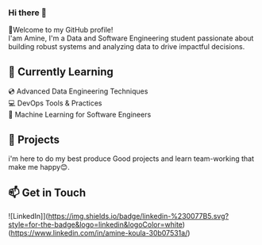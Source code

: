 ### Hi there 👋
👋Welcome to my GitHub profile! </br>I'am Amine, I'm a Data and Software Engineering student passionate about building robust systems and analyzing data to drive impactful decisions.
## 🌱 Currently Learning
 💿 Advanced Data Engineering Techniques</br>
 💻 DevOps Tools & Practices</br>
 🤖 Machine Learning for Software Engineers</br>
## 💼 Projects
i'm here to do my best produce Good projects and learn team-working that make me happy😊.
## 📫 Get in Touch
![LinkedIn]](https://img.shields.io/badge/linkedin-%230077B5.svg?style=for-the-badge&logo=linkedin&logoColor=white)(https://www.linkedin.com/in/amine-koula-30b07531a/)
 
 
